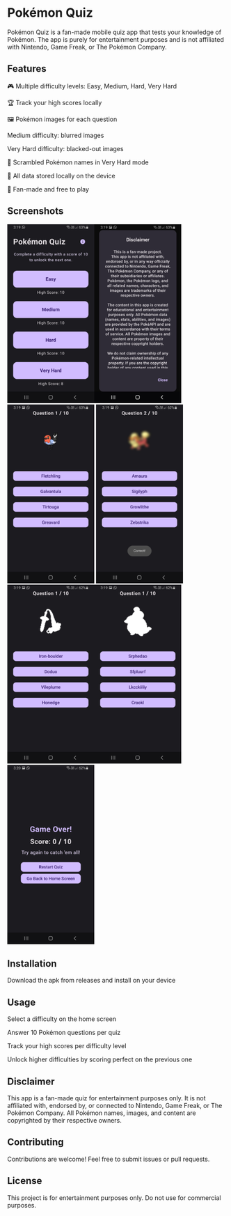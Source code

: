 # Pokémon Quiz

Pokémon Quiz is a fan-made mobile quiz app that tests your knowledge of Pokémon. The app is purely for entertainment purposes and is not affiliated with Nintendo, Game Freak, or The Pokémon Company.

## Features

🎮 Multiple difficulty levels: Easy, Medium, Hard, Very Hard

🏆 Track your high scores locally

🖼️ Pokémon images for each question

Medium difficulty: blurred images

Very Hard difficulty: blacked-out images

🔀 Scrambled Pokémon names in Very Hard mode

💾 All data stored locally on the device

🖤 Fan-made and free to play

## Screenshots

<img src="ss/Home.jpg" width="200"/><img src="ss/Disclaimer.jpg" width="200"/><img src="ss/Easy.jpg" width="200"/>
<img src="ss/Medium.jpg" width="200"/><img src="ss/Hard.jpg" width="200"/><img src="ss/VHard.jpg" width="200"/><img src="ss/End.jpg" width="200"/>


## Installation

Download the apk from releases and install on your device

## Usage

Select a difficulty on the home screen

Answer 10 Pokémon questions per quiz

Track your high scores per difficulty level

Unlock higher difficulties by scoring perfect on the previous one

## Disclaimer

This app is a fan-made quiz for entertainment purposes only. It is not affiliated with, endorsed by, or connected to Nintendo, Game Freak, or The Pokémon Company. All Pokémon names, images, and content are copyrighted by their respective owners.

## Contributing

Contributions are welcome! Feel free to submit issues or pull requests.

## License

This project is for entertainment purposes only. Do not use for commercial purposes.
